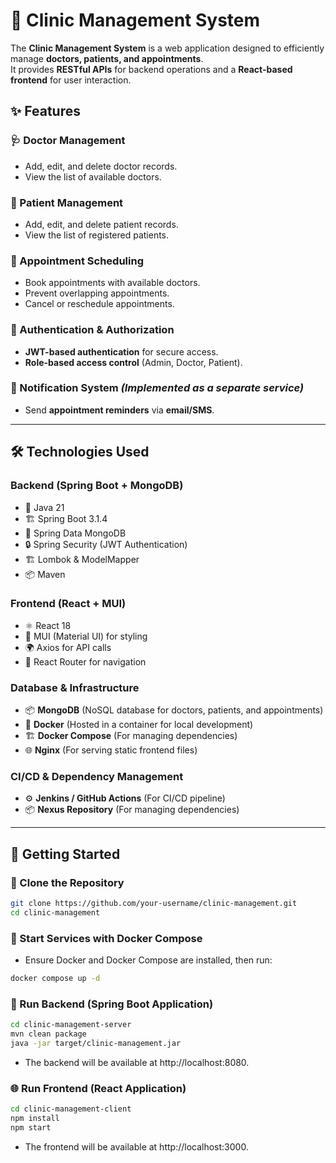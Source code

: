 # 🏥 Clinic Management System

The **Clinic Management System** is a web application designed to efficiently manage **doctors, patients, and appointments**.  
It provides **RESTful APIs** for backend operations and a **React-based frontend** for user interaction.

## ✨ Features

### 🩺 Doctor Management
- Add, edit, and delete doctor records.
- View the list of available doctors.

### 🏥 Patient Management
- Add, edit, and delete patient records.
- View the list of registered patients.

### 📅 Appointment Scheduling
- Book appointments with available doctors.
- Prevent overlapping appointments.
- Cancel or reschedule appointments.

### 🔐 Authentication & Authorization
- **JWT-based authentication** for secure access.
- **Role-based access control** (Admin, Doctor, Patient).

### 📩 Notification System *(Implemented as a separate service)*
- Send **appointment reminders** via **email/SMS**.

---

## 🛠 Technologies Used

### **Backend (Spring Boot + MongoDB)**
- 🚀 Java 21
- 🏗 Spring Boot 3.1.4
- 📂 Spring Data MongoDB
- 🔒 Spring Security (JWT Authentication)
- 🏗 Lombok & ModelMapper
- 📦 Maven

### **Frontend (React + MUI)**
- ⚛️ React 18
- 🎨 MUI (Material UI) for styling
- 🌍 Axios for API calls
- 🔀 React Router for navigation

### **Database & Infrastructure**
- 📦 **MongoDB** (NoSQL database for doctors, patients, and appointments)
- 🐳 **Docker** (Hosted in a container for local development)
- 🏗 **Docker Compose** (For managing dependencies)
- 🌐 **Nginx** (For serving static frontend files)

### **CI/CD & Dependency Management**
- ⚙ **Jenkins / GitHub Actions** (For CI/CD pipeline)
- 📦 **Nexus Repository** (For managing dependencies)

---

## 🚀 Getting Started

### 🔽 Clone the Repository
```sh
git clone https://github.com/your-username/clinic-management.git
cd clinic-management
```

### 🐳 Start Services with Docker Compose
- Ensure Docker and Docker Compose are installed, then run:
```sh
docker compose up -d
```

### 🚀 Run Backend (Spring Boot Application)
```sh
cd clinic-management-server
mvn clean package
java -jar target/clinic-management.jar
```
- The backend will be available at http://localhost:8080.

### 🌐 Run Frontend (React Application)
```sh
cd clinic-management-client
npm install
npm start
```
- The frontend will be available at http://localhost:3000.

